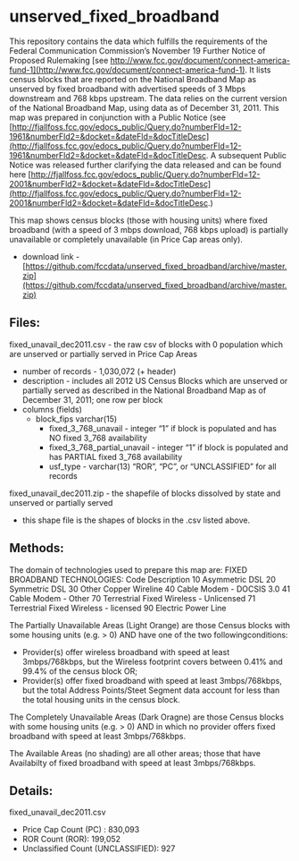 unserved_fixed_broadband
========================

This repository contains the data which fulfills the requirements of the Federal Communication Commission’s November 19 Further Notice of Proposed Rulemaking [see http://www.fcc.gov/document/connect-america-fund-1](http://www.fcc.gov/document/connect-america-fund-1).  It lists census blocks that are reported on the National Broadband Map as unserved by fixed broadband with advertised speeds of 3 Mbps downstream and 768 kbps upstream.  The data relies on the current version of the National Broadband Map, using data as of December 31, 2011.  This map was prepared in conjunction with a Public Notice (see [http://fjallfoss.fcc.gov/edocs_public/Query.do?numberFld=12-1961&numberFld2=&docket=&dateFld=&docTitleDesc](http://fjallfoss.fcc.gov/edocs_public/Query.do?numberFld=12-1961&numberFld2=&docket=&dateFld=&docTitleDesc.  A subsequent Public Notice was released further clarifying the data released and can be found here [http://fjallfoss.fcc.gov/edocs_public/Query.do?numberFld=12-2001&numberFld2=&docket=&dateFld=&docTitleDesc](http://fjallfoss.fcc.gov/edocs_public/Query.do?numberFld=12-2001&numberFld2=&docket=&dateFld=&docTitleDesc.)

This map shows census blocks (those with housing units) where fixed broadband (with a speed of 3 mbps download, 768 kbps upload) is partially unavailable or completely unavailable (in Price Cap areas only).  

- download link - [https://github.com/fccdata/unserved_fixed_broadband/archive/master.zip](https://github.com/fccdata/unserved_fixed_broadband/archive/master.zip)

Files:
------
fixed_unavail_dec2011.csv - the raw csv of blocks with 0 population which are unserved or partially served in Price Cap Areas
- number of records - 1,030,072 (+ header)
- description - includes all 2012 US Census Blocks which are unserved or partially served as described in the National Broadband Map as of December 31, 2011; one row per block
- columns (fields) 
  - block_fips     varchar(15)
	- fixed_3_768_unavail - integer “1” if block is populated and has NO fixed 3_768 availability
	- fixed_3_768_partial_unavail - integer “1” if block is populated and has PARTIAL fixed 3_768 availability
	- usf_type - varchar(13) “ROR”, “PC”, or “UNCLASSIFIED” for all records

fixed_unavail_dec2011.zip - the shapefile of blocks dissolved by state and unserved or partially served
- this shape file is the shapes of blocks in the .csv listed above.


Methods:
--------
The domain of technologies used to prepare this map are:  FIXED BROADBAND TECHNOLOGIES:
Code 	Description
10	Asymmetric DSL
20	Symmetric DSL
30      Other Copper Wireline
40      Cable Modem - DOCSIS 3.0
41	Cable Modem - Other
70	Terrestrial Fixed Wireless - Unlicensed
71	Terrestrial Fixed Wireless - licensed
90	Electric Power Line

The Partially Unavailable Areas (Light Orange) are those Census blocks with some housing units (e.g. > 0) AND have one of the two followingconditions:
  -  Provider(s) offer wireless broadband with speed at least 3mbps/768kbps, but the Wireless footprint covers between 0.41% and 99.4% of the census block OR;
  -  Provider(s) offer fixed broadband with speed at least 3mbps/768kbps, but the total Address Points/Steet Segment data account for less than the total housing units in the census block.

The Completely Unavailable Areas (Dark Oragne) are those Census blocks with some housing units (e.g. > 0) AND in which no provider offers fixed broadband with speed at least 3mbps/768kbps.

The Available Areas (no shading) are all other areas; those that have Availabilty of fixed broadband with speed at least 3mbps/768kbps.


Details: 
--------
fixed_unavail_dec2011.csv 
- Price Cap Count (PC) :  830,093
- ROR Count (ROR):  199,052
- Unclassified Count (UNCLASSIFIED):   927
